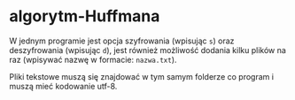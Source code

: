 # algorytm-Huffmana

W jednym programie jest opcja szyfrowania (wpisując `s`) oraz deszyfrowania (wpisując `d`), jest również możliwość dodania kilku plików na raz (wpisywać nazwę w formacie: `nazwa.txt`).

Pliki tekstowe muszą się znajdować w tym samym folderze co program i muszą mieć kodowanie utf-8.
